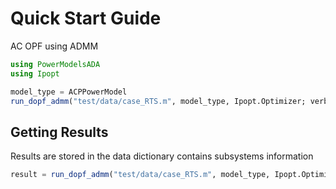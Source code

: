 # Quick Start Guide

AC OPF using ADMM

```julia
using PowerModelsADA
using Ipopt

model_type = ACPPowerModel
run_dopf_admm("test/data/case_RTS.m", model_type, Ipopt.Optimizer; verbose=1)
```

## Getting Results

Results are stored in the data dictionary contains subsystems information
```julia
result = run_dopf_admm("test/data/case_RTS.m", model_type, Ipopt.Optimizer; verbose=1)
```
